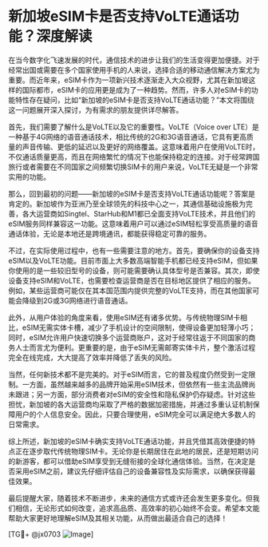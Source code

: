 # 新加坡eSIM卡是否支持VoLTE通话功能？深度解读

在当今数字化飞速发展的时代，通信技术的进步让我们的生活变得更加便捷。对于经常出国或需要在多个国家使用手机的人来说，选择合适的移动通信解决方案尤为重要。而近年来，eSIM卡作为一项新兴技术逐渐走入大众视野，尤其在新加坡这样的国际都市，eSIM卡的应用更是成为了一种趋势。然而，许多人对eSIM卡的功能特性存在疑问，比如“新加坡的eSIM卡是否支持VoLTE通话功能？”本文将围绕这一问题展开深入探讨，为有需求的朋友提供详尽解答。

首先，我们需要了解什么是VoLTE以及它的重要性。VoLTE（Voice over LTE）是一种基于4G网络的语音通话技术，相比传统的2G和3G语音通话，它具有更高质量的声音传输、更低的延迟以及更好的网络覆盖。这意味着用户在使用VoLTE时，不仅通话质量更高，而且在网络繁忙的情况下也能保持稳定的连接。对于经常跨国旅行或者需要在不同国家之间频繁切换SIM卡的用户来说，VoLTE无疑是一个非常实用的功能。

那么，回到最初的问题——新加坡的eSIM卡是否支持VoLTE通话功能呢？答案是肯定的。新加坡作为亚洲乃至全球领先的科技中心之一，其通信基础设施极为完善，各大运营商如Singtel、StarHub和M1都已全面支持VoLTE技术，并且他们的eSIM服务同样兼容这一功能。这意味着用户可以通过eSIM轻松享受高质量的语音通话体验，无论是本地还是跨境通讯，都能获得稳定可靠的服务。

不过，在实际使用过程中，也有一些需要注意的地方。首先，要确保你的设备支持eSIM以及VoLTE功能。目前市面上大多数高端智能手机都已经支持eSIM，但如果你使用的是一些较旧型号的设备，则可能需要确认具体型号是否兼容。其次，即使设备支持eSIM和VoLTE，也需要检查运营商是否在目标地区提供了相应的服务。例如，某些运营商可能仅在其本国范围内提供完整的VoLTE支持，而在其他国家可能会降级到2G或3G网络进行语音通话。

此外，从用户体验的角度来看，使用eSIM还有诸多优势。与传统物理SIM卡相比，eSIM无需实体卡槽，减少了手机设计的空间限制，使得设备更加轻薄小巧；同时，eSIM允许用户快速切换多个运营商账户，这对于经常往返于不同国家的商务人士而言尤为便利。更重要的是，由于eSIM无需邮寄实体卡片，整个激活过程完全在线完成，大大提高了效率并降低了丢失的风险。

当然，任何新技术都不是完美的。对于eSIM而言，它的普及程度仍然受到一定限制。一方面，虽然越来越多的品牌开始采用eSIM技术，但依然有一些主流品牌尚未跟进；另一方面，部分消费者对eSIM的安全性和隐私保护仍存疑虑。针对这些担忧，新加坡的各大运营商均采取了严格的数据加密措施，并通过多重认证机制保障用户的个人信息安全。因此，只要合理使用，eSIM完全可以满足绝大多数人的日常需求。

综上所述，新加坡的eSIM卡确实支持VoLTE通话功能，并且凭借其高效便捷的特点正在逐步取代传统物理SIM卡。无论你是长期居住在此地的居民，还是短期访问的新游客，都可以借助eSIM享受到无缝衔接的全球化通信体验。当然，在决定是否采用eSIM之前，建议先仔细评估自己的设备兼容性及实际需求，以确保获得最佳效果。

最后提醒大家，随着技术不断进步，未来的通信方式或许还会发生更多变化。但我们相信，无论形式如何改变，追求高品质、高效率的初心始终不会变。希望本文能帮助大家更好地理解eSIM及其相关功能，从而做出最适合自己的选择！

[TG💪+ @jx0703 ![Image](https://github.com/user-attachments/assets/dbca1d08-cadb-493c-b0ec-ad6f7a83f270)]